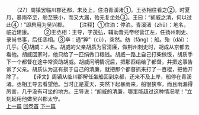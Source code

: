 　　（27）周镇罢临川郡还都，未及上，住泊青溪渚①。王丞相往看之②。时夏月，暴雨卒至，舫至狭小，而又大漏，殆无复坐处③。王曰：“胡威之清，何以过此④！”即启用为吴兴郡。
　　【注释】①住泊：停泊。青溪渚（zhǔ）：地名，临近建康。
　　②王丞相：王导，字茂弘，辅助晋元帝经营江左，任扬州刺史、录尚书事，后任丞相。③卒：通“猝”（cù），突然。舫（fǎng）：船。殆（dài）：几乎。④胡威：人名。胡威的父亲胡质为官清廉，做荆州刺史时，胡成从京都去看他。胡威回家时，他只给了一匹绢做口粮钱。胡威一路上自己打柴做饭，胡质手下一个都督在途中常资助胡威。胡威问明情况后，把那匹绢给了都督，并把这事告诉了父亲。胡质认为这有损于自己的清廉，就把那个都督抓来打了一百棍，把他开除了。
　　【译文】周镇从临川郡解任坐船回到京都，还来不及上岸，船停在青溪渚。丞相王导去看望他。当时正是夏天，突然下起暴雨来，船很狭窄，而且雨漏得厉害，几乎没有可坐的地方。王导说：“胡威的清廉，哪里能超过这种情况呢！”立刻起用他做吴兴郡太守。
<br>[上一篇](01_26) [回卷首](01_00) [下一篇](01_28)  
